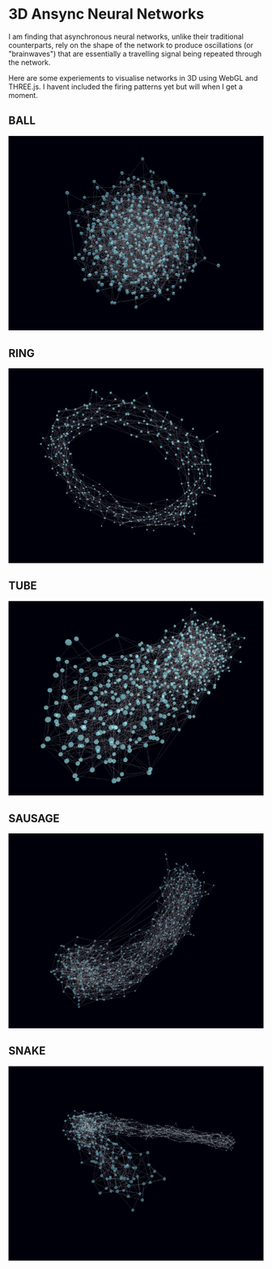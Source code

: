 # 3D Ansync Neural Networks

I am finding that asynchronous neural networks, unlike their traditional counterparts, rely on the shape of the network to produce oscillations (or "brainwaves") that are essentially a travelling signal being repeated through the network.

Here are some experiements to visualise networks in 3D using WebGL and THREE.js. I havent included the firing patterns yet but will when I get a moment.

## BALL

![img/ball.png](img/ball.png)

## RING 

![img/ring.png](img/ring.png)

## TUBE

![img/tube.png](img/tube.png)

## SAUSAGE

![img/sausage.png](img/sausage.png)

## SNAKE

![img/snake.png](img/snake.png)
